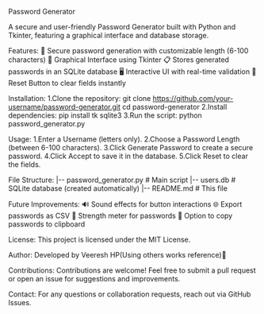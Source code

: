 Password Generator

A secure and user-friendly Password Generator built with Python and Tkinter, featuring a graphical interface and database storage.

Features:
🔐 Secure password generation with customizable length (6-100 characters)
🎨 Graphical Interface using Tkinter
📋 Stores generated passwords in an SQLite database
🖥️ Interactive UI with real-time validation
🔄 Reset Button to clear fields instantly

Installation:
1.Clone the repository:
   git clone https://github.com/your-username/password-generator.git
   cd password-generator
2.Install dependencies:
   pip install tk sqlite3
3.Run the script:
   python password_generator.py

Usage:
 1.Enter a Username (letters only).
 2.Choose a Password Length (between 6-100 characters).
 3.Click Generate Password to create a secure password.
 4.Click Accept to save it in the database.
 5.Click Reset to clear the fields.

File Structure:
 |-- password_generator.py  # Main script
 |-- users.db  # SQLite database (created automatically)
 |-- README.md  # This file

Future Improvements:
🔊 Sound effects for button interactions
🌐 Export passwords as CSV
🔑 Strength meter for passwords
📌 Option to copy passwords to clipboard

License:
 This project is licensed under the MIT License.

Author:
 Developed by Veeresh HP(Using others works reference)🚀

Contributions:
 Contributions are welcome! Feel free to submit a pull request or open an issue for suggestions and improvements.

Contact:
 For any questions or collaboration requests, reach out via GitHub Issues.

